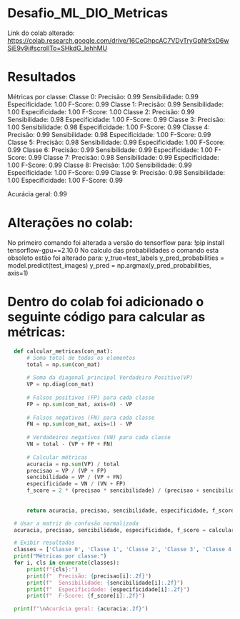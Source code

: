 # Desafio_ML_DIO_Metricas
Link do colab alterado:
https://colab.research.google.com/drive/16CeGhpcAC7VDyTryGpNr5xD6wSiE9v9i#scrollTo=SHkdG_lehhMU

# Resultados
Métricas por classe:
Classe 0:
  Precisão: 0.99
  Sensibilidade: 0.99
  Especificidade: 1.00
  F-Score: 0.99
Classe 1:
  Precisão: 0.99
  Sensibilidade: 1.00
  Especificidade: 1.00
  F-Score: 1.00
Classe 2:
  Precisão: 0.99
  Sensibilidade: 0.98
  Especificidade: 1.00
  F-Score: 0.99
Classe 3:
  Precisão: 1.00
  Sensibilidade: 0.98
  Especificidade: 1.00
  F-Score: 0.99
Classe 4:
  Precisão: 0.99
  Sensibilidade: 0.98
  Especificidade: 1.00
  F-Score: 0.99
Classe 5:
  Precisão: 0.98
  Sensibilidade: 0.99
  Especificidade: 1.00
  F-Score: 0.99
Classe 6:
  Precisão: 0.99
  Sensibilidade: 0.99
  Especificidade: 1.00
  F-Score: 0.99
Classe 7:
  Precisão: 0.98
  Sensibilidade: 0.99
  Especificidade: 1.00
  F-Score: 0.99
Classe 8:
  Precisão: 1.00
  Sensibilidade: 0.99
  Especificidade: 1.00
  F-Score: 0.99
Classe 9:
  Precisão: 0.98
  Sensibilidade: 1.00
  Especificidade: 1.00
  F-Score: 0.99

Acurácia geral: 0.99

# Alterações no colab:
No primeiro comando foi alterada a versão do tensorflow para:
!pip install tensorflow-gpu==2.10.0
No calculo das probabilidades o comando esta obsoleto estão foi alterado para:
y_true=test_labels
y_pred_probabilities = model.predict(test_images)
y_pred = np.argmax(y_pred_probabilities, axis=1)

# Dentro do colab foi adicionado o seguinte código para calcular as métricas:
```python
  def calcular_metricas(con_mat):
      # Soma total de todos os elementos
      total = np.sum(con_mat)
    
      # Soma da diagonal principal Verdadeiro Positivo(VP)
      VP = np.diag(con_mat)
    
      # Falsos positivos (FP) para cada classe
      FP = np.sum(con_mat, axis=0) - VP
    
      # Falsos negativos (FN) para cada classe
      FN = np.sum(con_mat, axis=1) - VP
    
      # Verdadeiros negativos (VN) para cada classe
      VN = total - (VP + FP + FN)
    
      # Calcular métricas
      acuracia = np.sum(VP) / total
      precisao = VP / (VP + FP)
      sencibilidade = VP / (VP + FN)
      especificidade = VN / (VN + FP)
      f_score = 2 * (precisao * sencibilidade) / (precisao + sencibilidade)
    
    
      return acuracia, precisao, sencibilidade, especificidade, f_score

  # Usar a matriz de confusão normalizada
  acuracia, precisao, sencibilidade, especificidade, f_score = calcular_metricas(con_mat)

  # Exibir resultados
  classes = ['Classe 0', 'Classe 1', 'Classe 2', 'Classe 3', 'Classe 4', 'Classe 5', 'Classe 6', 'Classe 7', 'Classe 8', 'Classe 9']  # Ajustar de acordo com as classes reais
  print("Métricas por classe:")
  for i, cls in enumerate(classes):
      print(f"{cls}:")
      print(f"  Precisão: {precisao[i]:.2f}")
      print(f"  Sensibilidade: {sencibilidade[i]:.2f}")
      print(f"  Especificidade: {especificidade[i]:.2f}")
      print(f"  F-Score: {f_score[i]:.2f}")

  print(f"\nAcurácia geral: {acuracia:.2f}")

